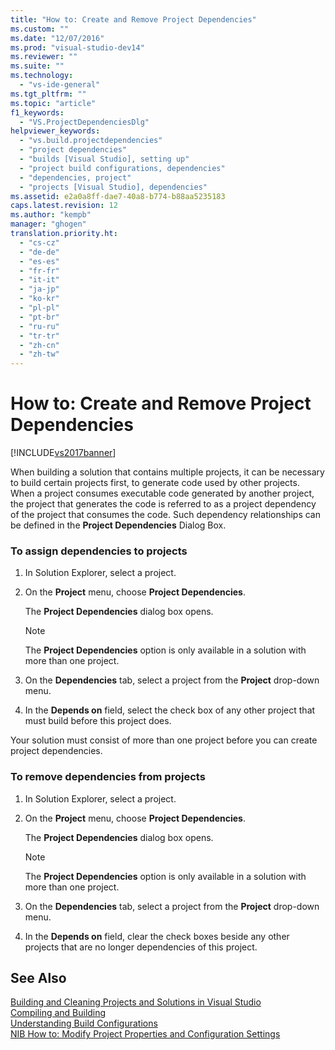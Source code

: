 ```yaml
---
title: "How to: Create and Remove Project Dependencies"
ms.custom: ""
ms.date: "12/07/2016"
ms.prod: "visual-studio-dev14"
ms.reviewer: ""
ms.suite: ""
ms.technology: 
  - "vs-ide-general"
ms.tgt_pltfrm: ""
ms.topic: "article"
f1_keywords: 
  - "VS.ProjectDependenciesDlg"
helpviewer_keywords: 
  - "vs.build.projectdependencies"
  - "project dependencies"
  - "builds [Visual Studio], setting up"
  - "project build configurations, dependencies"
  - "dependencies, project"
  - "projects [Visual Studio], dependencies"
ms.assetid: e2a0a8ff-dae7-40a8-b774-b88aa5235183
caps.latest.revision: 12
ms.author: "kempb"
manager: "ghogen"
translation.priority.ht: 
  - "cs-cz"
  - "de-de"
  - "es-es"
  - "fr-fr"
  - "it-it"
  - "ja-jp"
  - "ko-kr"
  - "pl-pl"
  - "pt-br"
  - "ru-ru"
  - "tr-tr"
  - "zh-cn"
  - "zh-tw"
---
```

# How to: Create and Remove Project Dependencies
[!INCLUDE[vs2017banner](../code-quality/includes/vs2017banner.md)]

When building a solution that contains multiple projects, it can be necessary to build certain projects first, to generate code used by other projects. When a project consumes executable code generated by another project, the project that generates the code is referred to as a project dependency of the project that consumes the code. Such dependency relationships can be defined in the **Project Dependencies** Dialog Box.  
  
### To assign dependencies to projects  
  
1.  In Solution Explorer, select a project.  
  
2.  On the **Project** menu, choose **Project Dependencies**.  
  
     The **Project Dependencies** dialog box opens.  
  
    > [!NOTE]
    >  The **Project Dependencies** option is only available in a solution with more than one project.  
  
3.  On the **Dependencies** tab, select a project from the **Project** drop-down menu.  
  
4.  In the **Depends on** field, select the check box of any other project that must build before this project does.  
  
 Your solution must consist of more than one project before you can create project dependencies.  
  
### To remove dependencies from projects  
  
1.  In Solution Explorer, select a project.  
  
2.  On the **Project** menu, choose **Project Dependencies**.  
  
     The **Project Dependencies** dialog box opens.  
  
    > [!NOTE]
    >  The **Project Dependencies** option is only available in a solution with more than one project.  
  
3.  On the **Dependencies** tab, select a project from the **Project** drop-down menu.  
  
4.  In the **Depends on** field, clear the check boxes beside any other projects that are no longer dependencies of this project.  
  
## See Also  
 [Building and Cleaning Projects and Solutions in Visual Studio](../ide/building-and-cleaning-projects-and-solutions-in-visual-studio.md)   
 [Compiling and Building](../ide/compiling-and-building-in-visual-studio.md)   
 [Understanding Build Configurations](../ide/understanding-build-configurations.md)   
 [NIB How to: Modify Project Properties and Configuration Settings](http://msdn.microsoft.com/en-us/e7184bc5-2f2b-4b4f-aa9a-3ecfcbc48b67)